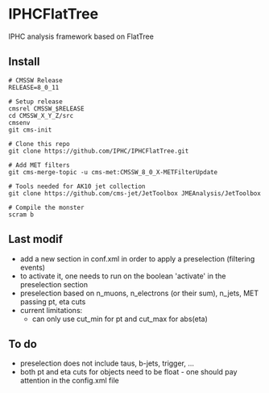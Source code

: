 IPHCFlatTree
============

IPHC analysis framework based on FlatTree

Install
-------

```
# CMSSW Release
RELEASE=8_0_11

# Setup release
cmsrel CMSSW_$RELEASE
cd CMSSW_X_Y_Z/src
cmsenv
git cms-init

# Clone this repo
git clone https://github.com/IPHC/IPHCFlatTree.git

# Add MET filters
git cms-merge-topic -u cms-met:CMSSW_8_0_X-METFilterUpdate

# Tools needed for AK10 jet collection
git clone https://github.com/cms-jet/JetToolbox JMEAnalysis/JetToolbox 

# Compile the monster
scram b
```


Last modif
----------
- add a new section in conf.xml in order to apply a preselection (filtering events)
- to activate it, one needs to run on the boolean 'activate' in the preselection section
- preselection based on n_muons, n_electrons (or their sum), n_jets, MET passing pt, eta cuts
- current limitations:
  - can only use cut_min for pt and cut_max for abs(eta)

To do
---------
- preselection does not include taus, b-jets, trigger, ...
- both pt and eta cuts for objects need to be float - one should pay attention in the config.xml file
